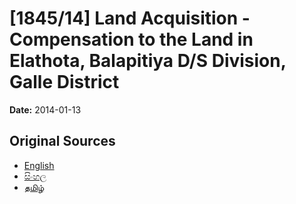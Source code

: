 # [1845/14] Land Acquisition - Compensation to the Land in Elathota, Balapitiya D/S Division, Galle District

**Date:** 2014-01-13

## Original Sources

- [English](https://documents.gov.lk/view/extra-gazettes/2014/1/1845-14_E.pdf)
- [සිංහල](https://documents.gov.lk/view/extra-gazettes/2014/1/1845-14_S.pdf)
- [தமிழ்](https://documents.gov.lk/view/extra-gazettes/2014/1/1845-14_T.pdf)
